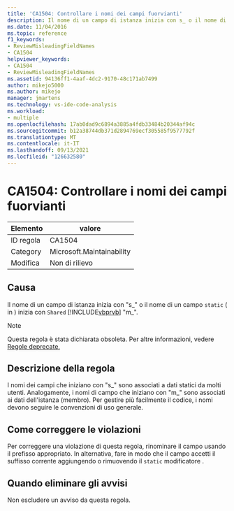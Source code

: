 ```yaml
---
title: 'CA1504: Controllare i nomi dei campi fuorvianti'
description: Il nome di un campo di istanza inizia con s_ o il nome di un campo statico (Condiviso in Visual Basic) inizia con m_.
ms.date: 11/04/2016
ms.topic: reference
f1_keywords:
- ReviewMisleadingFieldNames
- CA1504
helpviewer_keywords:
- CA1504
- ReviewMisleadingFieldNames
ms.assetid: 94136ff1-4aaf-4dc2-9170-48c171ab7499
author: mikejo5000
ms.author: mikejo
manager: jmartens
ms.technology: vs-ide-code-analysis
ms.workload:
- multiple
ms.openlocfilehash: 17ab0dad9c6894a3885a4fdb33484b20344af94c
ms.sourcegitcommit: b12a38744db371d2894769ecf305585f9577792f
ms.translationtype: MT
ms.contentlocale: it-IT
ms.lasthandoff: 09/13/2021
ms.locfileid: "126632580"
---
```

# <a name="ca1504-review-misleading-field-names"></a>CA1504: Controllare i nomi dei campi fuorvianti

|Elemento|valore|
|-|-|
|ID regola|CA1504|
|Category|Microsoft.Maintainability|
|Modifica|Non di rilievo|

## <a name="cause"></a>Causa
Il nome di un campo di istanza inizia con "s_" o il nome di un campo `static` ( in ) inizia con `Shared` [!INCLUDE[vbprvb](../code-quality/includes/vbprvb_md.md)] "m_".

> [!NOTE]
> Questa regola è stata dichiarata obsoleta. Per altre informazioni, vedere [Regole deprecate.](fxcop-unported-deprecated-rules.md)

## <a name="rule-description"></a>Descrizione della regola
I nomi dei campi che iniziano con "s_" sono associati a dati statici da molti utenti. Analogamente, i nomi di campo che iniziano con "m_" sono associati ai dati dell'istanza (membro). Per gestire più facilmente il codice, i nomi devono seguire le convenzioni di uso generale.

## <a name="how-to-fix-violations"></a>Come correggere le violazioni
Per correggere una violazione di questa regola, rinominare il campo usando il prefisso appropriato. In alternativa, fare in modo che il campo accetti il suffisso corrente aggiungendo o rimuovendo il `static` modificatore .

## <a name="when-to-suppress-warnings"></a>Quando eliminare gli avvisi
Non escludere un avviso da questa regola.
